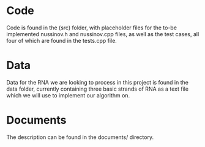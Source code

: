 
# Code
Code is found in the (src) folder, with placeholder files for the to-be implemented nussinov.h and nussinov.cpp files, as well as the test cases, all four of which are found in the tests.cpp file.

# Data
Data for the RNA we are looking to process in this project is found in the data folder, currently containing three basic strands of RNA as a text file which we will use to implement our algorithm on.

# Documents
The description can be found in the documents/ directory.











